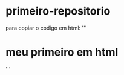 # primeiro-repositorio
para copiar o codigo em html:
'''
<html>
  <h1>meu primeiro em html</h1>
  </html>
'''
